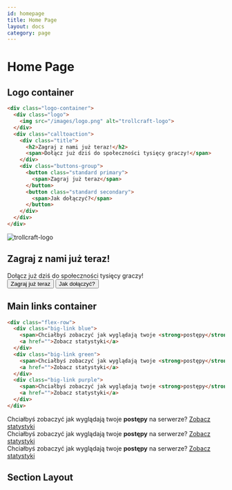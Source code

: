 ```yaml
---
id: homepage
title: Home Page
layout: docs
category: page
---
```


# Home Page

## Logo container
```html
<div class="logo-container">
  <div class="logo">
    <img src="/images/logo.png" alt="trollcraft-logo">
  </div>
  <div class="calltoaction">
    <div class="title">
      <h2>Zagraj z nami już teraz!</h2>
      <span>Dołącz już dziś do społeczności tysięcy graczy!</span>
    </div>
    <div class="buttons-group">
      <button class="standard primary">
        <span>Zagraj już teraz</span>
      </button>
      <button class="standard secondary">
        <span>Jak dołączyć?</span>
      </button>
    </div>
  </div>
</div>
```
<div class="logo-container">
  <div class="logo">
    <img src="/images/logo.png" alt="trollcraft-logo">
  </div>
  <div class="calltoaction">
    <div class="title">
      <h2>Zagraj z nami już teraz!</h2>
      <span>Dołącz już dziś do społeczności tysięcy graczy!</span>
    </div>
    <div class="buttons-group">
      <button class="standard primary">
        <span>Zagraj już teraz</span>
      </button>
      <button class="standard secondary">
        <span>Jak dołączyć?</span>
      </button>
    </div>
  </div>
</div>

## Main links container

```html
<div class="flex-row">
  <div class="big-link blue">
    <span>Chciałbyś zobaczyć jak wyglądają twoje <strong>postępy</strong> na serwerze?</span>
    <a href="">Zobacz statystyki</a>
  </div>
  <div class="big-link green">
    <span>Chciałbyś zobaczyć jak wyglądają twoje <strong>postępy</strong> na serwerze?</span>
    <a href="">Zobacz statystyki</a>
  </div>
  <div class="big-link purple">
    <span>Chciałbyś zobaczyć jak wyglądają twoje <strong>postępy</strong> na serwerze?</span>
    <a href="">Zobacz statystyki</a>
  </div>
</div>
```
<div class="flex-row">
  <div class="big-link blue">
    <span>Chciałbyś zobaczyć jak wyglądają twoje <strong>postępy</strong> na serwerze?</span>
    <a href="">Zobacz statystyki</a>
  </div>
  <div class="big-link green">
    <span>Chciałbyś zobaczyć jak wyglądają twoje <strong>postępy</strong> na serwerze?</span>
    <a href="">Zobacz statystyki</a>
  </div>
  <div class="big-link purple">
    <span>Chciałbyś zobaczyć jak wyglądają twoje <strong>postępy</strong> na serwerze?</span>
    <a href="">Zobacz statystyki</a>
  </div>
</div>

## Section Layout